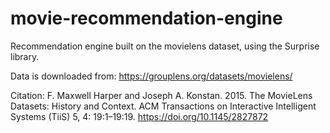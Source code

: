 # movie-recommendation-engine

Recommendation engine built on the movielens dataset, using the Surprise library.

Data is downloaded from: https://grouplens.org/datasets/movielens/

Citation: F. Maxwell Harper and Joseph A. Konstan. 2015. The MovieLens Datasets: History and Context. ACM Transactions on Interactive Intelligent Systems (TiiS) 5, 4: 19:1–19:19. https://doi.org/10.1145/2827872